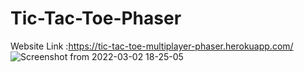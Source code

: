 # Tic-Tac-Toe-Phaser

Website Link :https://tic-tac-toe-multiplayer-phaser.herokuapp.com/
![Screenshot from 2022-03-02 18-25-05](https://user-images.githubusercontent.com/72019287/156365555-6426c523-13d6-4d13-b380-c425d64eaad0.png)
